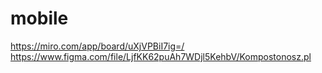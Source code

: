 # mobile
https://miro.com/app/board/uXjVPBiI7ig=/
https://www.figma.com/file/LjfKK62puAh7WDjl5KehbV/Kompostonosz.pl

